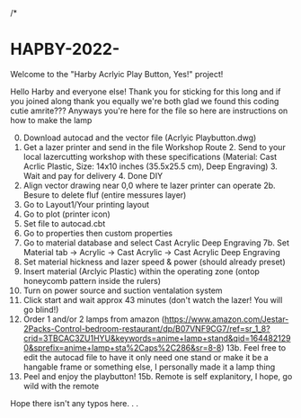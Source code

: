 /*
# HAPBY-2022-
Welcome to the "Harby Acrlyic Play Button, Yes!" project!  

Hello Harby and everyone else! Thank you for sticking for this long and if you joined along thank you equally we're both glad we found this coding cutie amrite???
Anyways you're here for the file so here are instructions on how to make the lamp

0. Download autocad and the vector file (Acrlyic Playbutton.dwg)
1. Get a lazer printer and send in the file
    Workshop Route
        2. Send to your local lazercutting workshop with these specifications (Material: Cast Acrlic Plastic, Size: 14x10 inches (35.5x25.5 cm), Deep Engraving)
        3. Wait and pay for delivery 
        4. Done
    DIY
2. Align vector drawing near 0,0 where te lazer printer can operate
    2b. Besure to delete fluf (entire messures layer)
3. Go to Layout1/Your printing layout
4. Go to plot (printer icon)
5. Set file to autocad.cbt 
6. Go to properties then custom properties
7. Go to material database and select Cast Acrylic Deep Engraving
    7b. Set Material tab -> Acrylic -> Cast Acrylic -> Cast Acrylic Deep Engraving
8. Set material hickness and lazer speed & power (should already preset)
9. Insert material (Arclyic Plastic) within the operating zone (ontop honeycomb pattern inside the rulers)
10. Turn on power source and suction ventalation system
11. Click start and wait approx 43 minutes (don't watch the lazer! You will go blind!)
13. Order 1 and/or 2 lamps from amazon (https://www.amazon.com/Jestar-2Packs-Control-bedroom-restaurant/dp/B07VNF9CG7/ref=sr_1_8?crid=3TBCAC3ZU1HYU&keywords=anime+lamp+stand&qid=1644821290&sprefix=anime+lamp+sta%2Caps%2C286&sr=8-8)
    13b. Feel free to edit the autocad file to have it only need one stand or make it be a hangable frame or something else, I personally made it a lamp thing
14. Peel and enjoy the playbutton!
    15b. Remote is self explanitory, I hope, go wild with the remote
    
Hope there isn't any typos here. . . 
